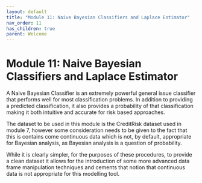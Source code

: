 ```yaml
---
layout: default
title: "Module 11: Naive Bayesian Classifiers and Laplace Estimator"
nav_order: 11
has_children: true
parent: Welcome
---
```


# Module 11: Naive Bayesian Classifiers and Laplace Estimator

A Naive Bayesian Classifier is an extremely powerful general issue classifier that performs well for most classification problems.  In addition to providing a predicted classification, it also provides a probability of that classification making it both intuitive and accurate for risk based approaches.

The dataset to be used in this module is the CreditRisk dataset used in module 7, however some consideration needs to be given to the fact that this is contains come continuous data which is not, by default, appropriate for Bayesian analysis, as Bayesian analysis is a question of probability.

While it is clearly simpler, for the purposes of these procedures, to provide a clean dataset it allows for the introduction of some more advanced data frame manipulation techniques and cements that notion that continuous data is not appropriate for this modelling tool.